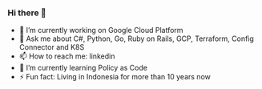 ### Hi there 👋

- 🔭 I’m currently working on Google Cloud Platform
- 💬 Ask me about C#, Python, Go, Ruby on Rails, GCP, Terraform, Config Connector and K8S
- 📫 How to reach me: linkedin
- 🌱 I’m currently learning Policy as Code
- ⚡ Fun fact: Living in Indonesia for more than 10 years now
